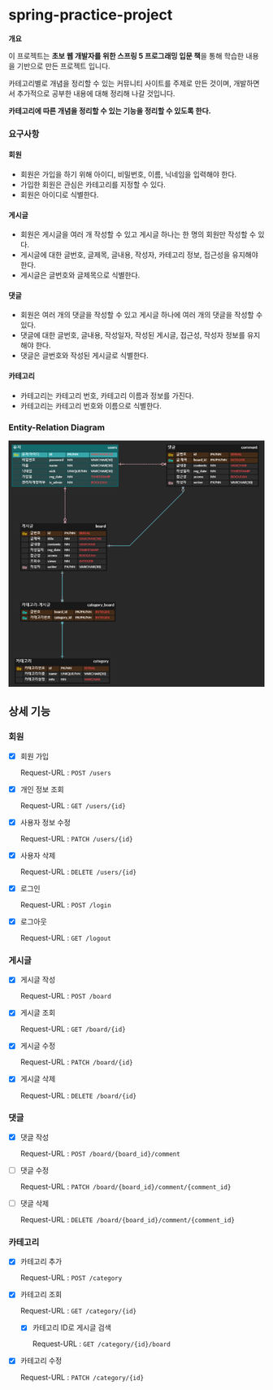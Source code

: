 # spring-practice-project



**개요**

이 프로젝트는 **초보 웹 개발자를 위한 스프링 5 프로그래밍 입문 책**을 통해 학습한 내용을 기반으로 만든 프로젝트 입니다.

카테고리별로 개념을 정리할 수 있는 커뮤니티 사이트를 주제로 만든 것이며, 개발하면서 추가적으로 공부한 내용에 대해 정리해 나갈 것입니다.



**카테고리에 따른 개념을 정리할 수 있는 기능을 정리할 수 있도록 한다.**



### 요구사항

#### 회원

- 회원은 가입을 하기 위해 아이디, 비밀번호, 이름, 닉네임을 입력해야 한다.
- 가입한 회원은 관심은 카테고리를 지정할 수 있다.
- 회원은 아이디로 식별한다.



#### 게시글

- 회원은 게시글을 여러 개 작성할 수 있고 게시글 하나는 한 명의 회원만 작성할 수 있다.
- 게시글에 대한 글번호, 글제목, 글내용, 작성자, 카테고리 정보, 접근성을 유지해야 한다.
- 게시글은 글번호와 글제목으로 식별한다.



#### 댓글

- 회원은 여러 개의 댓글을 작성할 수 있고 게시글 하나에 여러 개의 댓글을 작성할 수 있다.
- 댓글에 대한 글번호, 글내용, 작성일자, 작성된 게시글, 접근성, 작성자 정보를 유지해야 한다.
- 댓글은 글번호와 작성된 게시글로 식별한다.



#### 카테고리

- 카테고리는 카테고리 번호, 카테고리 이름과 정보를 가진다.
- 카테고리는 카테고리 번호와 이름으로 식별한다.



### Entity-Relation Diagram

<img src="./img/ERD.PNG">



## 상세 기능



### 회원

- [x] 회원 가입

  Request-URL : `POST /users`



- [x] 개인 정보 조회

  Request-URL : `GET /users/{id}`
  
  
  
- [x] 사용자 정보 수정

  Request-URL : `PATCH /users/{id}`
  
  
  
- [x] 사용자 삭제

  Request-URL : `DELETE /users/{id}`



- [x] 로그인

  Request-URL : `POST /login`



- [x] 로그아웃

  Request-URL : `GET /logout`



### 게시글

- [x] 게시글 작성

  Request-URL : `POST /board`

  

- [x] 게시글 조회

  Request-URL : `GET /board/{id}`



- [x] 게시글 수정

  Request-URL : `PATCH /board/{id}`



- [x] 게시글 삭제

  Request-URL : `DELETE /board/{id}`

  

### 댓글

- [x] 댓글 작성

  Request-URL : `POST /board/{board_id}/comment`

  

- [ ] 댓글 수정

  Request-URL : `PATCH /board/{board_id}/comment/{comment_id}`

  

- [ ] 댓글 삭제

  Request-URL : `DELETE /board/{board_id}/comment/{comment_id}`



### 카테고리

- [x] 카테고리 추가

  Request-URL : `POST /category`
  
  
  
- [x] 카테고리 조회

  Request-URL : `GET /category/{id}`

  

  - [x] 카테고리 ID로 게시글 검색

    Request-URL : `GET /category/{id}/board`

    

- [x] 카테고리 수정

  Request-URL : `PATCH /category/{id}`